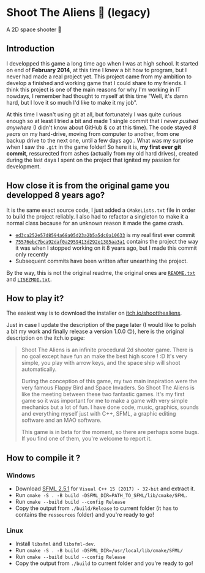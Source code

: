 # Shoot The Aliens 👾 (legacy)

A 2D space shooter 🔫

## Introduction

I developped this game a long time ago when I was at high school. It started on end of **February 2014**, at this time I knew a bit how to program, but I never had made a real project yet. This project came from my ambition to develop a finished and working game that I could share to my friends. I think this project is one of the main reasons for why I'm working in IT nowdays, I remember had thought to myself at this time "Well, it's damn hard, but I love it so much I'd like to make it my job".

At this time I wasn't using git at all, but fortunately I was quite curious enough so at least I tried a bit and made 1 single commit that *I never pushed anywhere* (I didn't know about GitHub & co at this time). The code stayed *8 years* on my hard-drive, moving from computer to another, from one backup drive to the next one, until a few days ago.. What was my surprise when I saw the `.git` in the game folder! So here it is, **my first ever git commit**, ressurected from ashes (actually from my old hard drives), created during the last days I spent on the project that ignited my passion for development.

## How close it is from the original game you developped 8 years ago?

It is the same exact source code, I just added a `CMakeLists.txt` file in order to build the project reliably. I also had to refactor a singleton to make it a normal class because for an unknown reason it made the game crash.

- [`ed3ca252e57d8594a68a05d23a2b5a5dc0a10633`](https://github.com/paullaffitte/shoot-the-aliens-legacy/commit/ed3ca252e57d8594a68a05d23a2b5a5dc0a10633) is my real first ever commit
- [`75576ebc7bca92daf0a2959413d292e1385aa3a1`](https://github.com/paullaffitte/shoot-the-aliens-legacy/commit/75576ebc7bca92daf0a2959413d292e1385aa3a1) contains the project the way it was when I stopped working on it 8 years ago, but I made this commit only recently
- Subsequent commits have been written after unearthing the project.

By the way, this is not the original readme, the original ones are [`README.txt`](https://github.com/paullaffitte/shoot-the-aliens-legacy/blob/main/README.txt) and [`LISEZMOI.txt`](https://github.com/paullaffitte/shoot-the-aliens-legacy/blob/main/LISEZMOI.txt).

## How to play it?

The easiest way is to download the installer on [itch.io/shootthealiens](https://paullaffitte.itch.io/shootthealiens).

Just in case I update the description of the page later (I would like to polish a bit my work and finally release a version 1.0.0 🙃), here is the original description on the itch.io page:

> Shoot The Aliens is an infinite procedural 2d shooter game. There is no goal except have fun an make the best high score ! :D
It's very simple, you play with arrow keys, and the space ship will shoot automatically.
>
> During the conception of this game, my two main inspiration were the very famous Flappy Bird and Space Invaders. So Shoot The Aliens is like the meeting between these two fantastic games. It's my first game so it was important for me to make a game with very simple mechanics but a lot of fun. I have done code, music, graphics, sounds and everything myself just with C++, SFML, a graphic editing software and an MAO software.
>
> This game is in beta for the moment, so there are perhaps some bugs. If you find one of them, you're welcome to report it.

## How to compile it ?

### Windows

- Download [SFML 2.5.1](https://www.sfml-dev.org/download/sfml/2.5.1/) for `Visual C++ 15 (2017) - 32-bit` and extract it.
- Run `cmake -S . -B build -DSFML_DIR=PATH_TO_SFML/lib/cmake/SFML`.
- Run `cmake --build build --config Release`
- Copy the output from `./build/Release` to current folder (it has to contains the `ressources` folder) and you're ready to go!

### Linux

- Install `libsfml` and `libsfml-dev`.
- Run `cmake -S . -B build -DSFML_DIR=/usr/local/lib/cmake/SFML/`
- Run `cmake --build build --config Release`
- Copy the output from `./build` to current folder and you're ready to go!
